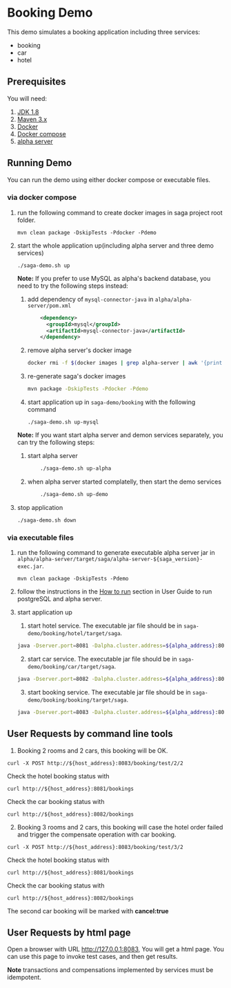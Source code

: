 # Booking Demo
This demo simulates a booking application including three services:
* booking
* car
* hotel

## Prerequisites
You will need:
1. [JDK 1.8][jdk]
2. [Maven 3.x][maven]
3. [Docker][docker]
4. [Docker compose][docker_compose]
5. [alpha server][alpha_server]

[jdk]: http://www.oracle.com/technetwork/java/javase/downloads/jdk8-downloads-2133151.html
[maven]: https://maven.apache.org/install.html
[docker]: https://www.docker.com/get-docker
[docker_compose]: https://docs.docker.com/compose/install/
[alpha_server]: https://github.com/apache/incubator-servicecomb-saga/tree/master/alpha

## Running Demo
You can run the demo using either docker compose or executable files.
### via docker compose
1. run the following command to create docker images in saga project root folder.
   ```
   mvn clean package -DskipTests -Pdocker -Pdemo
   ```

2. start the whole application up(including alpha server and three demo services)
   ```
   ./saga-demo.sh up
   ```

   **Note:** If you prefer to use MySQL as alpha's backend database, you need to try the following steps instead:
   1. add dependency of `mysql-connector-java` in `alpha/alpha-server/pom.xml`
      ```xml
          <dependency>
            <groupId>mysql</groupId>
            <artifactId>mysql-connector-java</artifactId>
          </dependency>
      ```
   2. remove alpha server's docker image
      ```bash
      docker rmi -f $(docker images | grep alpha-server | awk '{print $3}')
      ```
   3. re-generate saga's docker images
      ```bash
      mvn package -DskipTests -Pdocker -Pdemo
      ```
   4. start application up in `saga-demo/booking` with the following command
      ```
      ./saga-demo.sh up-mysql
      ```

   **Note:** If you want start alpha server and demon services separately, you can try the following steps:
   1. start alpha server
      ```bash
          ./saga-demo.sh up-alpha
      ```
   2. when alpha server started complatelly, then start the demo services
      ```bash
          ./saga-demo.sh up-demo
      ```

3. stop application
   ```
   ./saga-demo.sh down
   ```

### via executable files
1. run the following command to generate executable alpha server jar in `alpha/alpha-server/target/saga/alpha-server-${saga_version}-exec.jar`.
   ```
   mvn clean package -DskipTests -Pdemo
   ```

2. follow the instructions in the [How to run](https://github.com/apache/incubator-servicecomb-saga/blob/master/docs/user_guide.md#how-to-run) section in User Guide to run postgreSQL and alpha server.

3. start application up
   1. start hotel service. The executable jar file should be in `saga-demo/booking/hotel/target/saga`.
   ```bash
   java -Dserver.port=8081 -Dalpha.cluster.address=${alpha_address}:8080 -jar hotel-${saga_version}-exec.jar
   ```

   2. start car service. The executable jar file should be in `saga-demo/booking/car/target/saga`.
   ```bash
   java -Dserver.port=8082 -Dalpha.cluster.address=${alpha_address}:8080 -jar car-${saga_version}-exec.jar
   ```

   3. start booking service. The executable jar file should be in `saga-demo/booking/booking/target/saga`.
   ```bash
   java -Dserver.port=8083 -Dalpha.cluster.address=${alpha_address}:8080 -Dcar.service.address=${host_address}:8082 -Dhotel.service.address=${host_address}:8081  -jar booking-${saga_version}-exec.jar
   ```

## User Requests by command line tools
1. Booking 2 rooms and 2 cars, this booking will be OK.
```
curl -X POST http://${host_address}:8083/booking/test/2/2
```
Check the hotel booking status with
```
curl http://${host_address}:8081/bookings
```
Check the car booking status with
```
curl http://${host_address}:8082/bookings

```

2. Booking 3 rooms and 2 cars, this booking will case the hotel order failed and trigger the compensate operation with car booking.
```
curl -X POST http://${host_address}:8083/booking/test/3/2
```
Check the hotel booking status with
```
curl http://${host_address}:8081/bookings
```
Check the car booking status with
```
curl http://${host_address}:8082/bookings
```
The second car booking will be marked with **cancel:true**

## User Requests by html page

Open a browser with URL http://127.0.0.1:8083, You will get a html page. You can use this page to invoke test cases, and then get results.

**Note** transactions and compensations implemented by services must be idempotent.
